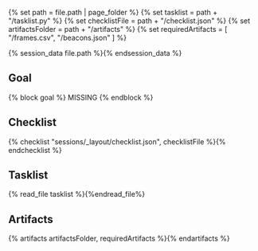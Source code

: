 {% set path = file.path | page_folder %}
{% set tasklist = path + "/tasklist.py" %}
{% set checklistFile = path + "/checklist.json" %}
{% set artifactsFolder = path + "/artifacts" %}
{% set requiredArtifacts = [ "/frames.csv", "/beacons.json" ] %}

{% session_data file.path %}{% endsession_data %}

## Goal
{% block goal %}
MISSING
{% endblock %}

## Checklist
{% checklist "sessions/_layout/checklist.json", checklistFile %}{% endchecklist %}

## Tasklist
{% read_file tasklist %}{%endread_file%}

## Artifacts
{% artifacts artifactsFolder, requiredArtifacts %}{% endartifacts %}
